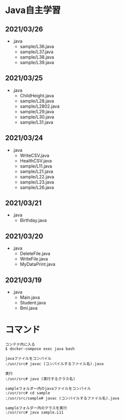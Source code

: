 # Java自主学習

## 2021/03/26
* .java
  * sample/L36.java
  * sample/L37.java
  * sample/L38.java
  * sample/L39.java

## 2021/03/25
* .java
  * ChildHeight.java
  * sample/L28.java
  * sample/L2802.java
  * sample/L29.java
  * sample/L30.java
  * sample/L31.java

## 2021/03/24
* .java
  * WriteCSV.java
  * HealthCSV.java
  * sample/L11.java
  * sample/L21.java
  * sample/L22.java
  * sample/L23.java
  * sample/L26.java

## 2021/03/21
* .java
  * Birthday.java
  
## 2021/03/20
* .java
  * DeleteFile.java
  * WriteFile.java
  * MyDataPrint.java
  
## 2021/03/19
* .java
  * Main.java
  * Student.java
  * Bmi.java
  
# コマンド
```
コンテナ内に入る
$ docker-compose exec java bash

javaファイルをコンパイル
:/usr/src# javac (コンパイルするファイル名).java

実行
:/usr/src# java (実行するクラス名)
```

```
sampleフォルダー内のjavaファイルをコンパイル
:/usr/src# cd sample
:/usr/src/sample# javac (コンパイルするファイル名).java

sampleフォルダー内のクラスを実行
:/usr/src# java sample.L11
```
